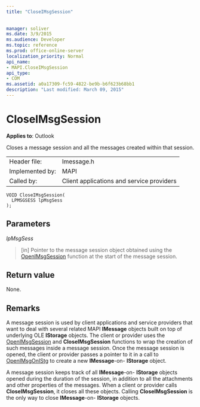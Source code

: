 ```yaml
---
title: "CloseIMsgSession"
 
 
manager: soliver
ms.date: 3/9/2015
ms.audience: Developer
ms.topic: reference
ms.prod: office-online-server
localization_priority: Normal
api_name:
- MAPI.CloseIMsgSession
api_type:
- COM
ms.assetid: a0a17309-fc59-4822-be9b-b6f623b68bb1
description: "Last modified: March 09, 2015"
---
```


# CloseIMsgSession

  
  
**Applies to**: Outlook 
  
Closes a message session and all the messages created within that session. 
  
|||
|:-----|:-----|
|Header file:  <br/> |Imessage.h  <br/> |
|Implemented by:  <br/> |MAPI  <br/> |
|Called by:  <br/> |Client applications and service providers  <br/> |
   
```
VOID CloseIMsgSession(
  LPMSGSESS lpMsgSess
);
```

## Parameters

 _lpMsgSess_
  
> [in] Pointer to the message session object obtained using the [OpenIMsgSession](openimsgsession.md) function at the start of the message session. 
    
## Return value

None.
  
## Remarks

A message session is used by client applications and service providers that want to deal with several related MAPI **IMessage** objects built on top of underlying OLE **IStorage** objects. The client or provider uses the [OpenIMsgSession](openimsgsession.md) and **CloseIMsgSession** functions to wrap the creation of such messages inside a message session. Once the message session is opened, the client or provider passes a pointer to it in a call to [OpenIMsgOnIStg](openimsgonistg.md) to create a new **IMessage**-on- **IStorage** object. 
  
A message session keeps track of all **IMessage**-on- **IStorage** objects opened during the duration of the session, in addition to all the attachments and other properties of the messages. When a client or provider calls **CloseIMsgSession**, it closes all these objects. Calling **CloseIMsgSession** is the only way to close **IMessage**-on- **IStorage** objects. 
  

